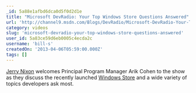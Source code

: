```yaml
---
_id: 5a88e1afbd6dca0d5f0d2d1e
title: "Microsoft DevRadio: Your Top Windows Store Questions Answered"
url: 'http://channel9.msdn.com/Blogs/DevRadio/Microsoft-DevRadio-Your-Top-Windows-Store-Questions-Answered'
category: videos
slug: 'microsoft-devradio-your-top-windows-store-questions-answered'
user_id: 5a83ce59d6eb0005c4ecda2c
username: 'bill-s'
createdOn: '2013-04-06T05:59:00.000Z'
tags: []
---
```


<a href="http://www.microsoft.com/click/services/Redirect2.ashx?CR_CC=200117938">Jerry Nixon</a> welcomes Principal Program Manager Arik Cohen to the show as they discuss the recently launched <a href="http://aka.msmygreatidea/" target="_blank">Windows Store</a> and a wide variety of topics developers ask most.
